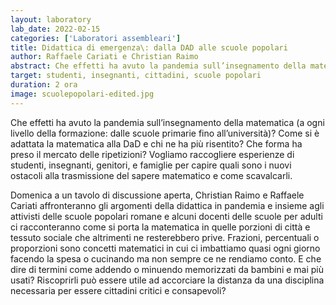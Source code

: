 ```yaml
---
layout: laboratory
lab_date: 2022-02-15
categories: ['Laboratori assembleari']
title: Didattica di emergenza\: dalla DAD alle scuole popolari
author: Raffaele Cariati e Christian Raimo
abstract: Che effetti ha avuto la pandemia sull’insegnamento della matematica (a ogni livello della formazione\: dalle scuole primarie fino all’università)? Come si è adattata la matematica alla DaD e chi ne ha più risentito? Che forma ha preso il mercato delle ripetizioni?
target: studenti, insegnanti, cittadini, scuole popolari
duration: 2 ora
image: scuolepopolari-edited.jpg
---
```


Che effetti ha avuto la pandemia sull’insegnamento della matematica (a ogni livello della formazione: dalle scuole primarie fino all’università)? Come si è adattata la matematica alla DaD e chi ne ha più risentito? Che forma ha preso il mercato delle ripetizioni? Vogliamo raccogliere esperienze di studenti, insegnanti, genitori, e famiglie per capire quali sono i nuovi ostacoli alla trasmissione del sapere matematico e come scavalcarli.

Domenica a un tavolo di discussione aperta, Christian Raimo e Raffaele Cariati affronteranno gli argomenti della didattica in pandemia e insieme agli attivisti delle scuole popolari romane e alcuni docenti delle scuole per adulti ci racconteranno come si porta la matematica in quelle porzioni di città e tessuto sociale che altrimenti ne resterebbero prive. Frazioni, percentuali o proporzioni sono concetti matematici in cui ci imbattiamo quasi ogni giorno facendo la spesa o cucinando ma non sempre ce ne rendiamo conto. E che dire di termini come addendo o minuendo memorizzati da bambini e mai più usati? Riscoprirli può essere utile ad accorciare la distanza da una disciplina necessaria per essere cittadini critici e consapevoli?